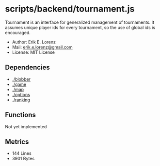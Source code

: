 # scripts/backend/tournament.js


Tournament is an interface for generalized management of tournaments. It
assumes unique player ids for every tournament, so the use of global ids is
encouraged.
* Author: Erik E. Lorenz 
* Mail: <erik.e.lorenz@gmail.com>
* License: MIT License


## Dependencies

* <a href="./blobber.html">./blobber</a>
* <a href="./game.html">./game</a>
* <a href="./map.html">./map</a>
* <a href="./options.html">./options</a>
* <a href="./ranking.html">./ranking</a>

## Functions

Not yet implemented

## Metrics

* 144 Lines
* 3901 Bytes

